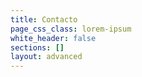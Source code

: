 ```yaml
---
title: Contacto
page_css_class: lorem-ipsum
white_header: false
sections: []
layout: advanced
---
```

